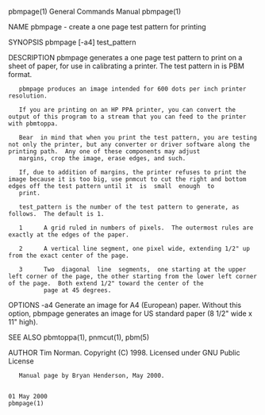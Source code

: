 pbmpage(1)                                                                              General Commands Manual                                                                             pbmpage(1)

NAME
       pbmpage - create a one page test pattern for printing

SYNOPSIS
       pbmpage [-a4] test_pattern

DESCRIPTION
       pbmpage generates a one page test pattern to print on a sheet of paper, for use in calibrating a printer.  The test pattern in is PBM format.

       pbmpage produces an image intended for 600 dots per inch printer resolution.

       If you are printing on an HP PPA printer, you can convert the output of this program to a stream that you can feed to the printer with pbmtoppa.

       Bear  in mind that when you print the test pattern, you are testing not only the printer, but any converter or driver software along the printing path.  Any one of these components may adjust
       margins, crop the image, erase edges, and such.

       If, due to addition of margins, the printer refuses to print the image because it is too big, use pnmcut to cut the right and bottom edges off the test pattern until it  is  small  enough  to
       print.

       test_pattern is the number of the test pattern to generate, as follows.  The default is 1.

       1      A grid ruled in numbers of pixels.  The outermost rules are exactly at the edges of the paper.

       2      A vertical line segment, one pixel wide, extending 1/2" up from the exact center of the page.

       3      Two  diagonal  line  segments,  one starting at the upper left corner of the page, the other starting from the lower left corner of the page.  Both extend 1/2" toward the center of the
              page at 45 degrees.

OPTIONS
       -a4    Generate an image for A4 (European) paper.  Without this option, pbmpage generates an image for US standard paper (8 1/2" wide x 11" high).

SEE ALSO
       pbmtoppa(1), pnmcut(1), pbm(5)

AUTHOR
       Tim Norman.  Copyright (C) 1998.  Licensed under GNU Public License

       Manual page by Bryan Henderson, May 2000.

                                                                                              01 May 2000                                                                                   pbmpage(1)
